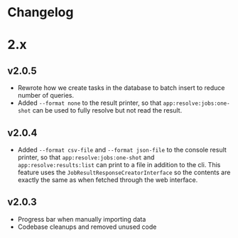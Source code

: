 # Changelog

# 2.x

## v2.0.5

* Rewrote how we create tasks in the database to batch insert to reduce number of queries.
* Added `--format none` to the result printer, so that `app:resolve:jobs:one-shot` can be
  used to fully resolve but not read the result.

## v2.0.4

* Added `--format csv-file` and `--format json-file` to the console result
  printer, so that `app:resolve:jobs:one-shot` and `app:resolve:results:list`
  can print to a file in addition to the cli.
  This feature uses the `JobResultResponseCreatorInterface` so the contents
  are exactly the same as when fetched through the web interface.

## v2.0.3

* Progress bar when manually importing data
* Codebase cleanups and removed unused code
